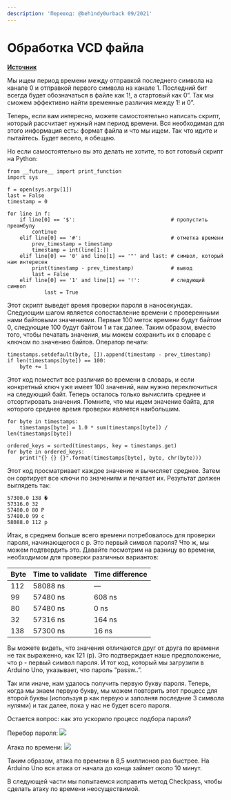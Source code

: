 ```yaml
---
description: 'Перевод: @beh1ndy0urback 09/2021'
---
```


# Обработка VCD файла

[**Источник**](https://maldroid.github.io/hardware-hacking/)

Мы ищем период времени между отправкой последнего символа на канале 0 и отправкой первого символа на канале 1. Последний бит всегда будет обозначаться в файле как 1!, а стартовый как 0”. Так мы сможем эффективно найти временные различия между 1! и 0”.

Теперь, если вам интересно, можете самостоятельно написать скрипт, который рассчитает нужный нам период времени. Вся необходимая для этого информация есть: формат файла и что мы ищем. Так что идите и пытайтесь. Будет весело, я обещаю.

Но если самостоятельно вы это делать не хотите, то вот готовый скрипт на Python:

```text
from __future__ import print_function
import sys

f = open(sys.argv[1])
last = False
timestamp = 0

for line in f:
    if line[0] == '$':                               # пропустить преамбулу
        continue
    elif line[0] == '#':                             # отметка времени
        prev_timestamp = timestamp
        timestamp = int(line[1:])
    elif line[0] == '0' and line[1] == '"' and last: # символ, который нам интересен
        print(timestamp - prev_timestamp)            # вывод
        last = False
    elif line[0] == '1' and line[1] == '!':          # следующий символ
            last = True
```

Этот скрипт выведет время проверки пароля в наносекундах. Следующим шагом является сопоставление времени с проверенными нами байтовыми значениями. Первые 100 меток времени будут байтом 0, следующие 100 будут байтом 1 и так далее. Таким образом, вместо того, чтобы печатать значения, мы можем сохранить их в словаре с ключом по значению байтов. Оператор печати:

```text
timestamps.setdefault(byte, []).append(timestamp - prev_timestamp)
if len(timestamps[byte]) == 100:
    byte += 1
```

Этот код поместит все различия во времени в словарь, и если конкретный ключ уже имеет 100 значений, нам нужно переключиться на следующий байт. Теперь осталось только вычислить среднее и отсортировать значения. Помните, что мы ищем значение байта, для которого среднее время проверки является наибольшим.

```text
for byte in timestamps:
    timestamps[byte] = 1.0 * sum(timestamps[byte]) / len(timestamps[byte])

ordered_keys = sorted(timestamps, key = timestamps.get)
for byte in ordered_keys:
    print("{} {} {}".format(timestamps[byte], byte, chr(byte)))
```

Этот код просматривает каждое значение и вычисляет среднее. Затем он сортирует все ключи по значениям и печатает их. Результат должен выглядеть так:

```text
57300.0 138 �
57316.0 32  
57480.0 80 P
57480.0 99 c
58088.0 112 p
```

Итак, в среднем больше всего времени потребовалось для проверки пароля, начинающегося с p. Это первый символ пароля? Что ж, мы можем подтвердить это. Давайте посмотрим на разницу во времени, необходимом для проверки различных вариантов:

| Byte | Time to validate | Time difference |
| :--- | :--- | :--- |
| 112 | 58088 ns | — |
| 99 | 57480 ns | 608 ns |
| 80 | 57480 ns | 0 ns |
| 32 | 57316 ns | 164 ns |
| 138 | 57300 ns | 16 ns |

Вы можете видеть, что значения отличаются друг от друга по времени не так выраженно, как 121 \(p\). Это подтверждает наше предположение, что p - первый символ пароля. И тот код, который мы загрузили в Arduino Uno, указывает, что пароль “passw..”.

Так или иначе, нам удалось получить первую букву пароля. Теперь, когда мы знаем первую букву, мы можем повторить этот процесс для второй буквы \(используя p как первую и заполняя последние 3 символа нулями\) и так далее, пока у нас не будет всего пароля.

Остается вопрос: как это ускорило процесс подбора пароля?

Перебор пароля: ![](https://render.githubusercontent.com/render/math?math=256^5%20=%201,099,511,627,776)

Атака по времени: ![](https://render.githubusercontent.com/render/math?math=%28256%20\times%20100%29%20\times%205%20=%20128,000)

Таким образом, атака по времени в 8,5 миллионов раз быстрее. На Arduino Uno вся атака от начала до конца займет около 10 минут.

В следующей части мы попытаемся исправить метод Checkpass, чтобы сделать атаку по времени неосуществимой.

